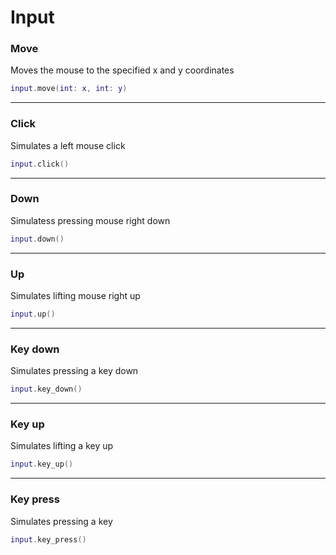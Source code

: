 # Input

### Move

Moves the mouse to the specified x and y coordinates

```lua
input.move(int: x, int: y)
```

***

### Click

Simulates a left mouse click

```lua
input.click()
```

***

### Down

Simulatess pressing mouse right down

```lua
input.down()
```

***

### Up

Simulates lifting mouse right up

```lua
input.up()
```

***

### Key down

Simulates pressing a key down

```lua
input.key_down()
```

***

### Key up

Simulates lifting a key up

```lua
input.key_up()
```

***

### Key press

Simulates pressing a key

```lua
input.key_press()
```

